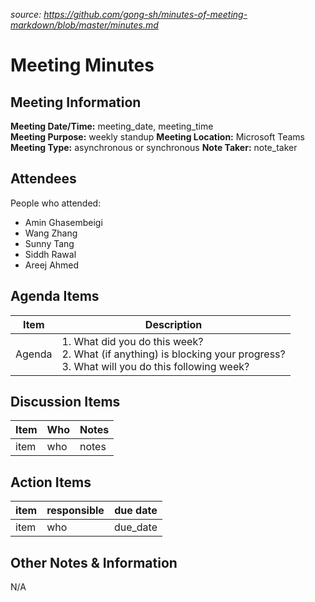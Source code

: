 *source: https://github.com/gong-sh/minutes-of-meeting-markdown/blob/master/minutes.md*
# Meeting Minutes
## Meeting Information
**Meeting Date/Time:** meeting_date, meeting_time  
**Meeting Purpose:** weekly standup
**Meeting Location:** Microsoft Teams
**Meeting Type:** asynchronous or synchronous
**Note Taker:** note_taker  

## Attendees
People who attended:
- Amin Ghasembeigi
- Wang Zhang
- Sunny Tang
- Siddh Rawal
- Areej Ahmed

## Agenda Items

Item | Description
---- | ----
Agenda | 1. What did you do this week?<br>2. What (if anything) is blocking your progress?<br>3. What will you do this following week?

## Discussion Items
Item | Who | Notes |
---- | ---- | ---- |
item | who | notes |

## Action Items
item | responsible | due date |
| ---- | ---- | ---- |
item | who | due_date ||

## Other Notes & Information
N/A